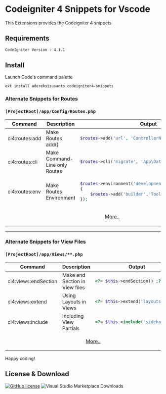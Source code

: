 # Codeigniter 4 Snippets for Vscode

This Extensions provides the Codeigniter 4 snippets

## Requirements

```bash
CodeIgniter Version : 4.1.1
```

## Install

Launch Code's command palette

```bash
ext install adereksisusanto.codeigniter4-snippets
```

### Alternate Snippets for Routes

### `[ProjectRoot]/app/Config/Routes.php`

<table>
<thead>
<tr>
<th align="center">Command</th>
<th align="center">Description</th>
<th align="center">Output</th>
</tr>
</thead>
<tbody>
<tr>
<td nowrap>ci4:routes:add</td>
<td>Make Routes add() </td>
<td>

```php
$routes->add('url', 'ControllerName::index');
```

</td>
</tr>
<!--  -->
<tr>
<td nowrap>ci4:routes:cli</td>
<td>Make Command-Line only Routes</td>
<td>

```php
$routes->cli('migrate', 'App\Database::migrate');
```

</td>
</tr>
<!--  -->
<tr>
<td nowrap>ci4:routes:env</td>
<td>Make Routes Environment</td>
<td>

```php
$routes->environment('development' , function($routes)
{
    $routes->add('builder','Tools\Builder::index');
});
```

</td>
</tr>
<!--  -->
<tr>
<td colspan="3" align="center">

[More..](https://github.com/adereksisusanto/codeigniter4-snippets/blob/main/docs/ROUTES.md)

</td>
</tr>
</tbody>
</table>

---

### Alternate Snippets for View Files

### `[ProjectRoot]/app/Views/**.php`

<table>
<thead>
<tr>
<th align="center">Command</th>
<th align="center">Description</th>
<th align="center">Output</th>
</tr>
</thead>
<tbody>
<tr>
<td nowrap>ci4:views:endSection</td>
<td>Make end Section in View files</td>
<td>

```php
<?= $this->endSection() ;?>
```

</td>
</tr>
<!--  -->
<tr>
<td nowrap>ci4:views:extend</td>
<td>Using Layouts in Views</td>
<td>

```php
<?= $this->extend('layouts') ;?>
```

</td>
</tr>
<!--  -->
<tr>
<td nowrap>ci4:views:include</td>
<td>Including View Partials</td>
<td>

```php
<?= $this->include('sidebar') ;?>
```

</td>
</tr>
<!--  -->
<tr>
<td colspan="3" align="center">

[More..](https://github.com/adereksisusanto/codeigniter4-snippets/blob/main/docs/VIEWS.md)

</td>
</tr>
</tbody>
</table>

Happy coding!

## License & Download

[![GitHub license](https://img.shields.io/github/license/adereksisusanto/codeigniter4-snippets.svg)](https://github.com/adereksisusanto/codeigniter4-snippets) ![Visual Studio Marketplace Downloads](https://img.shields.io/visual-studio-marketplace/d/adereksisusanto.codeigniter4-snippets)
